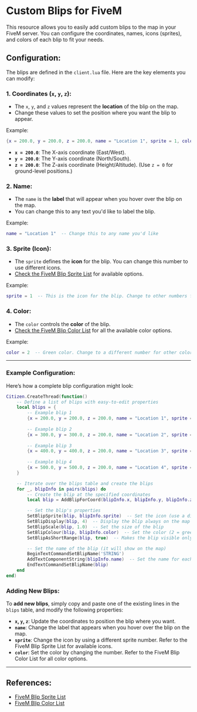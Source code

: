 
# Custom Blips for FiveM

This resource allows you to easily add custom blips to the map in your FiveM server. You can configure the coordinates, names, icons (sprites), and colors of each blip to fit your needs.

## Configuration:

The blips are defined in the `client.lua` file. Here are the key elements you can modify:

### 1. **Coordinates (`x`, `y`, `z`)**:
- The `x`, `y`, and `z` values represent the **location** of the blip on the map.
- Change these values to set the position where you want the blip to appear.

Example:
```lua
{x = 200.0, y = 200.0, z = 200.0, name = "Location 1", sprite = 1, color = 2}
```
- **`x = 200.0`**: The X-axis coordinate (East/West).
- **`y = 200.0`**: The Y-axis coordinate (North/South).
- **`z = 200.0`**: The Z-axis coordinate (Height/Altitude). (Use `z = 0` for ground-level positions.)

### 2. **Name**:
- The `name` is the **label** that will appear when you hover over the blip on the map.
- You can change this to any text you'd like to label the blip.

Example:
```lua
name = "Location 1"  -- Change this to any name you'd like
```

### 3. **Sprite (Icon)**:
- The `sprite` defines the **icon** for the blip. You can change this number to use different icons.
- [Check the FiveM Blip Sprite List](https://wiki.fivem.net/wiki/Blips) for available options.

Example:
```lua
sprite = 1  -- This is the icon for the blip. Change to other numbers for different icons.
```

### 4. **Color**:
- The `color` controls the **color** of the blip.
- [Check the FiveM Blip Color List](https://wiki.fivem.net/wiki/Blips#Colors) for all the available color options.

Example:
```lua
color = 2  -- Green color. Change to a different number for other colors.
```

---

### Example Configuration:

Here’s how a complete blip configuration might look:

```lua
Citizen.CreateThread(function()
    -- Define a list of blips with easy-to-edit properties
    local blips = {
        -- Example blip 1
        {x = 200.0, y = 200.0, z = 200.0, name = "Location 1", sprite = 1, color = 2},  
        
        -- Example blip 2
        {x = 300.0, y = 300.0, z = 200.0, name = "Location 2", sprite = 2, color = 3},  
        
        -- Example blip 3
        {x = 400.0, y = 400.0, z = 200.0, name = "Location 3", sprite = 3, color = 5},  
        
        -- Example blip 4
        {x = 500.0, y = 500.0, z = 200.0, name = "Location 4", sprite = 4, color = 1}
    }

    -- Iterate over the blips table and create the blips
    for _, blipInfo in pairs(blips) do
        -- Create the blip at the specified coordinates
        local blip = AddBlipForCoord(blipInfo.x, blipInfo.y, blipInfo.z)

        -- Set the blip's properties
        SetBlipSprite(blip, blipInfo.sprite)  -- Set the icon (use a different number for other icons)
        SetBlipDisplay(blip, 4)  -- Display the blip always on the map
        SetBlipScale(blip, 1.0)  -- Set the size of the blip
        SetBlipColour(blip, blipInfo.color)  -- Set the color (2 = green, change to other values for different colors)
        SetBlipAsShortRange(blip, true)  -- Makes the blip visible only when near it

        -- Set the name of the blip (it will show on the map)
        BeginTextCommandSetBlipName('STRING')
        AddTextComponentString(blipInfo.name)  -- Set the name for each blip
        EndTextCommandSetBlipName(blip)
    end
end)
```

### Adding New Blips:
To **add new blips**, simply copy and paste one of the existing lines in the `blips` table, and modify the following properties:
- **`x`, `y`, `z`**: Update the coordinates to position the blip where you want.
- **`name`**: Change the label that appears when you hover over the blip on the map.
- **`sprite`**: Change the icon by using a different sprite number. Refer to the FiveM Blip Sprite List for available icons.
- **`color`**: Set the color by changing the number. Refer to the FiveM Blip Color List for all color options.

---

## References:
- [FiveM Blip Sprite List](https://wiki.fivem.net/wiki/Blips)
- [FiveM Blip Color List](https://wiki.fivem.net/wiki/Blips#Colors)
